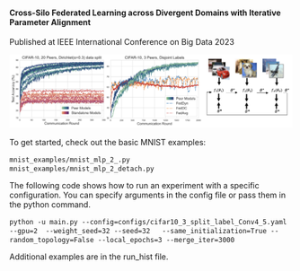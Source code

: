 
#### Cross-Silo Federated Learning across Divergent Domains with Iterative Parameter Alignment
Published at IEEE International Conference on Big Data 2023

![alt text](teaser.png)


To get started, check out the basic MNIST examples: 
```
mnist_examples/mnist_mlp_2_.py 
mnist_examples/mnist_mlp_2_detach.py
```


The following code shows how to run an experiment with a specific configuration.  You can specify arguments in the config file or pass them in the python command.  

```
python -u main.py --config=configs/cifar10_3_split_label_Conv4_5.yaml --gpu=2  --weight_seed=32 --seed=32   --same_initialization=True --random_topology=False --local_epochs=3 --merge_iter=3000
```


Additional examples are in the run_hist file. 
